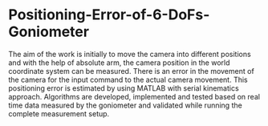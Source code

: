 # Positioning-Error-of-6-DoFs-Goniometer
The aim of the work is initially to move the camera into different positions and with the help of absolute arm, the camera position in the world coordinate system can be measured. There is an error in the movement of the camera for the input command to the actual camera movement. 
This positioning error is estimated by using MATLAB with serial kinematics approach.
Algorithms are developed, implemented and tested based on real time data measured by the goniometer and validated while running the complete measurement setup. 
